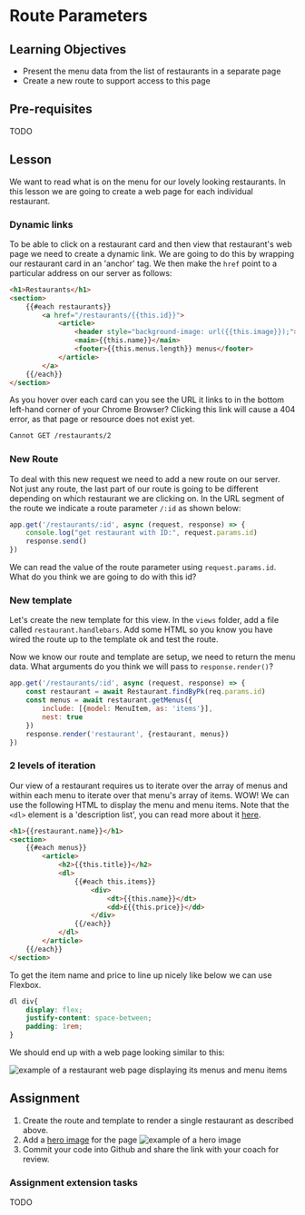 # Route Parameters

## Learning Objectives
* Present the menu data from the list of restaurants in a separate page
* Create a new route to support access to this page

## Pre-requisites
TODO

## Lesson
We want to read what is on the menu for our lovely looking restaurants. In this lesson we are going to create a web page for each individual restaurant.

### Dynamic links

To be able to click on a restaurant card and then view that restaurant's web page we need to create a dynamic link. We are going to do this by wrapping our restaurant card in an 'anchor' tag. We then make the `href` point to a particular address on our server as follows:

```html
<h1>Restaurants</h1>
<section>
    {{#each restaurants}}
        <a href="/restaurants/{{this.id}}">
            <article>
                <header style="background-image: url({{this.image}});">
                <main>{{this.name}}</main>
                <footer>{{this.menus.length}} menus</footer>
            </article>
        </a>
    {{/each}}
</section>
```
As you hover over each card can you see the URL it links to in the bottom left-hand corner of your Chrome Browser? Clicking this link will cause a 404 error, as that page or resource does not exist yet.

```sh
Cannot GET /restaurants/2
```

### New Route

To deal with this new request we need to add a new route on our server. Not just any route, the last part of our route is going to be different depending on which restaurant we are clicking on. In the URL segment of the route we indicate a route parameter `/:id` as shown below:

```javascript
app.get('/restaurants/:id', async (request, response) => {
    console.log("get restaurant with ID:", request.params.id)
    response.send()
})
```
We can read the value of the route parameter using `request.params.id`. What do you think we are going to do with this id?

### New template

Let's create the new template for this view. In the `views` folder, add a file called `restaurant.handlebars`. Add some HTML so you know you have wired the route up to the template ok and test the route. 

Now we know our route and template are setup, we need to return the menu data. What arguments do you think we will pass to `response.render()`?

```javascript
app.get('/restaurants/:id', async (request, response) => {
    const restaurant = await Restaurant.findByPk(req.params.id)
    const menus = await restaurant.getMenus({
        include: [{model: MenuItem, as: 'items'}],
        nest: true
    })
    response.render('restaurant', {restaurant, menus})
})
```

### 2 levels of iteration

Our view of a restaurant requires us to iterate over the array of menus and within each menu to iterate over that menu's array of items. WOW! We can use the following HTML to display the menu and menu items. Note that the `<dl>` element is a 'description list', you can read more about it [here](https://developer.mozilla.org/en-US/docs/Web/HTML/Element/dl). 

```html
<h1>{{restaurant.name}}</h1>
<section>
    {{#each menus}}
        <article>
            <h2>{{this.title}}</h2>
            <dl>
                {{#each this.items}}
                    <div>
                        <dt>{{this.name}}</dt>
                        <dd>£{{this.price}}</dd>
                    </div>
                {{/each}}
            </dl>
        </article>
    {{/each}}
</section>
```

To get the item name and price to line up nicely like below we can use Flexbox.

```css
dl div{
    display: flex;
    justify-content: space-between;
    padding: 1rem;
}
```

We should end up with a web page looking similar to this:

![example of a restaurant web page displaying its menus and menu items](https://user-images.githubusercontent.com/4499581/95021384-9caed100-0668-11eb-9fbc-9d93ea06a54b.jpg)

## Assignment
  1. Create the route and template to render a single restaurant as described above.
  1. Add a [hero image](https://www.w3schools.com/howto/howto_css_hero_image.asp) for the page
  ![example of a hero image](https://user-images.githubusercontent.com/4499581/95021581-adac1200-0669-11eb-84da-cfdf9befc65c.jpg)
  1. Commit your code into Github and share the link with your coach for review.

### Assignment extension tasks
TODO



